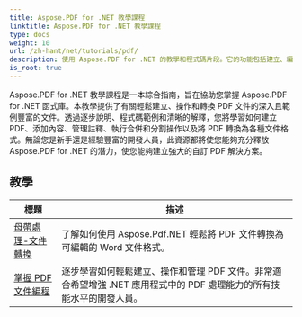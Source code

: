 ```yaml
---
title: Aspose.PDF for .NET 教學課程
linktitle: Aspose.PDF for .NET 教學課程
type: docs
weight: 10
url: /zh-hant/net/tutorials/pdf/
description: 使用 Aspose.PDF for .NET 的教學和程式碼片段。它的功能包括建立、編輯、轉換、列印和 PDF 文件處理功能。
is_root: true
---
```


Aspose.PDF for .NET 教學課程是一本綜合指南，旨在協助您掌握 Aspose.PDF for .NET 函式庫。本教學提供了有關輕鬆建立、操作和轉換 PDF 文件的深入且範例豐富的文件。透過逐步說明、程式碼範例和清晰的解釋，您將學習如何建立 PDF、添加內容、管理註釋、執行合併和分割操作以及將 PDF 轉換為各種文件格式。無論您是新手還是經驗豐富的開發人員，此資源都將使您能夠充分釋放 Aspose.PDF for .NET 的潛力，使您能夠建立強大的自訂 PDF 解決方案。

## 教學
| 標題 | 描述 |
| --- | --- | 
| [母帶處理-文件轉換](./mastering-document-conversion/) | 了解如何使用 Aspose.Pdf.NET 輕鬆將 PDF 文件轉換為可編輯的 Word 文件格式。 |
| [掌握 PDF 文件編程](./master-pdf-document-programming/) | 逐步學習如何輕鬆建立、操作和管理 PDF 文件。非常適合希望增強 .NET 應用程式中的 PDF 處理能力的所有技能水平的開發人員。 | 